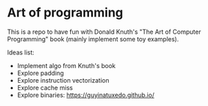 # Art of programming

This is a repo to have fun with Donald Knuth's "The Art of Computer Programming" book (mainly implement some toy examples).

Ideas list:
* Implement algo from Knuth's book
* Explore padding
* Explore instruction vectorization
* Explore cache miss
* Explore binaries: https://guyinatuxedo.github.io/
